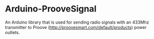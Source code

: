 Arduino-ProoveSignal
====================

An Arduino library that is used for sending radio signals with an 433Mhz transmitter to Proove (http://proovesmart.com/default/products) power outlets.
